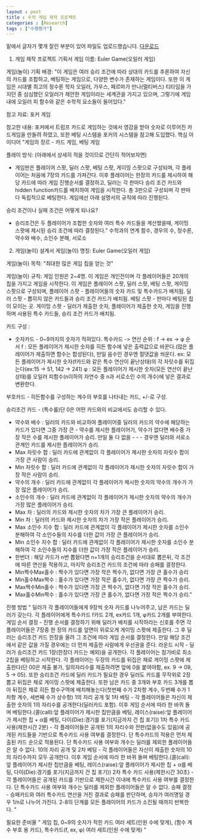 ```yaml
---
layout : post
title : 수학 게임 제작 프로젝트
categories : [Research]
tags : ["수행평가"]
---
```

밑에서 글자가 몇개 잘린 부분이 있어 파일도 업로드했습니다.
[다운로드](/Attachment/게임제작수행.pdf)

1. 게임 제작 프로젝트 기획서
게임 이름: Euler Game(오일러 게임)

게임(놀이) 기획 배경: "이 게임은 여러 승리 조건에 따라 상대의 카드를 추론하여 자신의 카드를 조합하고, 베팅하는 게임으로, 다양한 변수가 존재하는 게임이다.
또한 이 게임은 시대별 최고의 정수론 학자 오일러, 가우스, 페르마가 만나(멀티버스) 티타임을 가지던 중 심심했던 오일러가 제안한 게임이라는 세계관을 가지고 있으며, 그렇기에 게임 내에 오일러 피 함수와 같은 수학적 요소들이 들어있다."

참고 자료: 포커 게임

참고한 내용: 포커에서 트럼프 카드로 게임하는 것에서 영감을 받아 숫자로 이루어진 카드게임을 만들려 하였고, 또한 베팅 시스템을 포커의 시스템을 참고해 도입했다.
핵심 아이디어	"게임의 장르 - 카드 게임, 베팅 게임

플레이 방식:
(아래에서 상세히 적을 것이므로 간단히 적어보자면) 
- 게임판은 플레이어 스팟, 딜러 스팟, 베팅 스팟, 게이밍 스팟으로 구성되며, 각 플레이어는 처음에 7장의 카드를 가져간다. 이후 플레이어는 한장의 카드를 제시하여 해당 카드에 따라 게임 진행순서를 결정하고, 딜러는 각 판마다 승리 조건 카드와 hidden function카드를 배치하여 게임을 시작한다. 총 3판으로 구성되며 각 판마다 독립적으로 베팅한다. 게임에선 아래 설명서의 규칙에 따라 진행된다.

승리 조건이나 실패 조건은 어떻게 되나요?
- 승리조건은 두 플레이어가 조합한 숫자와 여러 특수 카드들을 계산했을때, 게이밍 스팟에 제시된 승리 조건에 따라 결정된다."
수학과의 연계	함수, 경우의 수, 정수론, 약수와 배수, 소인수 분해, 서로소

2. 게임(놀이) 설계서
게임(놀이) 명칭: Euler Game(오일러 게임)

게임(놀이) 목적: "최대한 많은 게임 칩을 얻는 것"

게임(놀이) 규칙: 
게임 인원은 2~4명. 이 게임은 개인전이며 각 플레이어들은 20개의 칩을 가지고 게임을 시작한다.
이 게임은 플레이어 스팟, 딜러 스팟, 베팅 스팟, 게이밍 스팟으로 구성되며, 플레이어 스팟 - 플레이어들의 숫자 카드 및 특수카드가 배치됨. 딜러 스팟 - 뽑히지 않은 카드들과 승리 조건 카드가 배치됨. 베팅 스팟 - 판마다 베팅된 칩이 모이는 곳. 게이밍 스팟 - 딜러가 제출한 숫자, 플레이어가 제출한 숫자, 게임을 진행하며 사용된 특수 카드들, 승리 조건 카드가 배치됨.

카드 구성 :
- 숫자카드 - 0~9까지의 숫자가 적혀있다.
특수카드  -> 연산 순위 : f -> ex -> φ 순서
f : 모든 플레이어가 제시한 숫자를 히든 함수에 넣은 출력값으로 바꾼다.(많은 플레이어가 제출하면 함수는 합성된다), 만일 음수인 경우엔 절댓값을 씌운다. 
ex: 모든 플레이어가 제시한 숫자(f카드와 같은 특수 연산이 끝난상태)의 각 자릿수를 뒤집는다(ex:15 -> 51, 142 -> 241)
φ : 모든 플레이어가 제시한 숫자(모든 연산이 끝난 상태)를 오일러 피함수(n이하의 자연수 중 n과 서로소인 수의 개수)에 넣은 결과로 변환한다.

부호카드 - 히든함수를 구성하는 계수의 부호를 나타내는 카드, +/-로 구성.

승리조건 카드 - (특수룰)단 0은 어떤 카드와의 비교에서도 승리할 수 있다.
- 약수와 배수 : 딜러의 카드와 비교하여 플레이어중 딜러의 카드의 약수에 해당하는 카드가 있다면 그중 가장 큰 - 약수를 제시한 플레이어가, 약수가 없다면 배수중 가장 작은 수를 제시한 플레이어가 승리. 만일 둘 다 없을 - - - 경우엔 딜러와 서로소관계인 카드를 제시한 플레이어가 승리. 
- Max 자릿수 합 : 딜러 카드에 관계없이 각 플레이어가 제시한 숫자의 자릿수 합이 가장 큰 사람이 승리.
- Min 자릿수 합 : 딜러 카드에 관계없이 각 플레이어가 제시한 숫자의 자릿수 합이 가장 작은 사람이 승리.
- 약수의 개수 : 딜러 카드에 관계없이 각 플레이어가 제시한 숫자의 약수의 개수가 가장 많은 플레이어가 승리.
- 소인수의 개수 : 딜러 카드에 관계없이 각 플레이어가 제시한 숫자의 약수의 개수가 가장 많은 플레이어가 승리.
- Max 차 : 딜러의 카드와 제시한 숫자의 차가 가장 큰 플레이어가 승리.
- Min 차 : 딜러의 카드와 제시한 숫자의 차가 가장 작은 플레이어가 승리.
- Max 소인수 지수 합 : 딜러 카드에 관계없이 각 플레이어가 제시한 숫자를 소인수 분해하여 각 소인수들의 지수를 더한 값이 가장 큰 플레이어가 승리.
- Min 소인수 지수 합 : 딜러 카드에 관계없이 각 플레이어가 제시한 숫자를 소인수 분해하여 각 소인수들의 지수를 더한 값이 가장 작은 플레이어가 승리.
- 한번더 : 해당 카드가 n번 뽑혔다면 n+1개의 승리조건을 순서대로 뽑은뒤, 각 조건에 따른 연산을 적용하고, 마지막 승리조건 카드의 조건에 따라 승패를 결정한다.
- Min짝수Max홀수 : 짝수가 있다면 가장 작은 짝수가, 없다면 가장 큰 홀수가 승리
- Min홀수Max짝수 : 홀수가 있다면 가장 작은 홀수가, 없다면 가장 큰 짝수가 승리.
- Max짝수Min홀수 : 짝수가 있다면 가장 큰 짝수가, 없다면 가장 작은 홀수가 승리.
- Max홀수Min짝수 : 홀수가 있다면 가장 큰 홀수가, 없다면 가장 작은 짝수가 승리."

진행 방법	"
딜러가 각 플레이어들에게 9장씩 숫자 카드를 나누어주고, 남은 카드는 딜러가 갖는다. 각 플레이어에게 특수카드 f카드 2개, ex카드 1개, φ카드 2개를 부여한다.
게임 순서 결정 - 진행 순서를 결정하기 위해 딜러가 배치를 시작하라는 신호를 주면 각 플레이어들은 7장중 한 장의 카드를 앞면이 위로오게 게이밍 스팟에 제출한다. 그 후 딜러는 승리조건 카드 한장을 올려 그 조건에 따라 게임 순서를 결정한다. 만일 해당 조건에서 같은 값을 가질 경우에는 더 먼저 제출한 사람에게 우선권을 준다.
라운드 시작 - 딜러가 승리조건 카드 1장(한장더 카드는 예외)을 공개한다. 각 플레이어는 참가비로 최소 2칩을 베팅하고 시작한다. 각 플레이어는 두장의 카드를 뒤집은 채로 게이밍 스팟에 제출한다(단 00은 제출 불가, 일의자리수를 제출하려면 앞에 0을 붙여야함, ex. 9 -> 09, 5 -> 05). 또한 승리조건 카드에 딜러 카드가 필요한 경우 딜러도 카드를 무작위로 2장 뽑고 뒤집은 채로 게이밍 스팟에 제출한다. 또한 남은 카드 중 3개와 부호 카드 3개를 뽑아 뒤집은 채로 히든 함수구역에 배치해놓는다(첫번째 수가 2차항 계수, 두번째 수가 1차항 계수, 세번째 수가 상수항)
1의 자리 공개 및 1차 베팅 - 각 플레이어들은 자신이 제출한 숫자의 1의 자리수를 공개한다(딜러카드 포함). 이후 게임 순서에 따라 한 바퀴 돌며 베팅한다.(콜(call):앞 플레이어가 제시한 칩만큼을 베팅, 레이스(raise):앞 플레이어가 제시한 칩 + α를 베팅, 다이(Die):경기를 포기(지금까지 건 칩 포기))
1차 특수 카드 사용(제한시간 2분) - 각 플레이어들은 공개된 1의 자리수와 전판(없을수도 있음)에 공개된 카드들을 기반으로 특수카드 사용 여부를 결정한다. 단 특수카드의 적용은 먼저 제출된 카드 순으로 적용된다. 단 특수카드 사용 여부와 개수는 딜러를 제외한 플레이어들은 알 수 없다.
10의 자리 공개 및 2차 베팅 - 각 플레이어들은 자신이 제출한 숫자의 10의 자리수까지 모두 공개한다. 이후 게임 순서에 따라 한 바퀴 돌며 베팅한다.(콜(call):앞 플레이어가 제시한 칩만큼을 베팅, 레이스(raise):앞 플레이어가 제시한 칩 + α를 베팅, 다이(Die):경기를 포기(지금까지 건 칩 포기))
2차 특수 카드 사용(제한시간 30초) - 각 플레이어들은 공개된 카드를 기반으로 제한시간 이내에 특수카드 사용 여부를 결정한다. 단 특수카드 사용 여부와 개수는 딜러를 제외한 플레이어들은 알 수 없다.
승패 결정 - 승패카드와 여러 특수카드 연산을 거친 결과로 승패를 판단하며, 승자가 여러명일 경우 1/n로 나누어 가진다.
2-8의 단계를 모든 플레이어의 카드가 소진될 때까지 반복한다.
"

필요한 준비물	"
게임 칩, 0~9의 숫자가 적힌 카드 여러 세트(인원 수에 맞게), (함수 계수 부호 용 카드), 특수카드(f, ex, φ)  여러 세트(인원 수에 맞게)
"